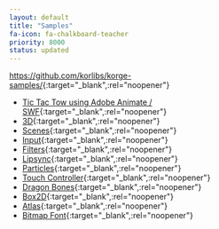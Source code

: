 ```yaml
---
layout: default
title: "Samples"
fa-icon: fa-chalkboard-teacher
priority: 8000
status: updated
---
```


<https://github.com/korlibs/korge-samples/>{:target="_blank",:rel="noopener"}

* [Tic Tac Tow using Adobe Animate / SWF](https://github.com/korlibs/korge-samples/tree/master/sample-tic-tac-toe-swf){:target="_blank",:rel="noopener"}
* [3D](https://github.com/korlibs/korge-samples/tree/master/sample-3d){:target="_blank",:rel="noopener"}
* [Scenes](https://github.com/korlibs/korge-samples/tree/master/sample-scenes){:target="_blank",:rel="noopener"}
* [Input](https://github.com/korlibs/korge-samples/tree/master/sample-input){:target="_blank",:rel="noopener"}
* [Filters](https://github.com/korlibs/korge-samples/tree/master/sample-filters){:target="_blank",:rel="noopener"}
* [Lipsync](https://github.com/korlibs/korge-samples/tree/master/sample-lipsync){:target="_blank",:rel="noopener"}
* [Particles](https://github.com/korlibs/korge-samples/tree/master/sample-particles){:target="_blank",:rel="noopener"}
* [Touch Controller](https://github.com/korlibs/korge-samples/tree/master/sample-onscreen-controller){:target="_blank",:rel="noopener"}
* [Dragon Bones](https://github.com/korlibs/korge-samples/tree/master/sample-dragonbones){:target="_blank",:rel="noopener"}
* [Box2D](https://github.com/korlibs/korge-samples/tree/master/sample-box2d){:target="_blank",:rel="noopener"}
* [Atlas](https://github.com/korlibs/korge-samples/tree/master/sample-atlas){:target="_blank",:rel="noopener"}
* [Bitmap Font](https://github.com/korlibs/korge-samples/tree/master/sample-bitmap-font){:target="_blank",:rel="noopener"}

